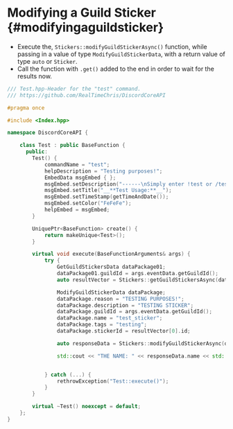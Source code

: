 Modifying a Guild Sticker {#modifyingaguildsticker}
============
- Execute the, `Stickers::modifyGuildStickerAsync()` function, while passing in a value of type `ModifyGuildStickerData`, with a return value of type `auto` or `Sticker`.
- Call the function with `.get()` added to the end in order to wait for the results now.

```cpp
/// Test.hpp-Header for the "test" command.
/// https://github.com/RealTimeChris/DiscordCoreAPI

#pragma once

#include <Index.hpp>

namespace DiscordCoreAPI {

	class Test : public BaseFunction {
	  public:
		Test() {
			commandName = "test";
			helpDescription = "Testing purposes!";
			EmbedData msgEmbed { };
			msgEmbed.setDescription("------\nSimply enter !test or /test!\n------");
			msgEmbed.setTitle("__**Test Usage:**__");
			msgEmbed.setTimeStamp(getTimeAndDate());
			msgEmbed.setColor("FeFeFe");
			helpEmbed = msgEmbed;
		}

		UniquePtr<BaseFunction> create() {
			return makeUnique<Test>();
		}

		virtual void execute(BaseFunctionArguments& args) {
			try {
				GetGuildStickersData dataPackage01;
				dataPackage01.guildId = args.eventData.getGuildId();
				auto resultVector = Stickers::getGuildStickersAsync(dataPackage01).get();

				ModifyGuildStickerData dataPackage;
				dataPackage.reason = "TESTING PURPOSES!";
				dataPackage.description = "TESTING STICKER";
				dataPackage.guildId = args.eventData.getGuildId();
				dataPackage.name = "test_sticker";
				dataPackage.tags = "testing";
				dataPackage.stickerId = resultVector[0].id;

				auto responseData = Stickers::modifyGuildStickerAsync(dataPackage).get();

				std::cout << "THE NAME: " << responseData.name << std::endl;


			} catch (...) {
				rethrowException("Test::execute()");
			}
		}

		virtual ~Test() noexcept = default;
	};
}
```
